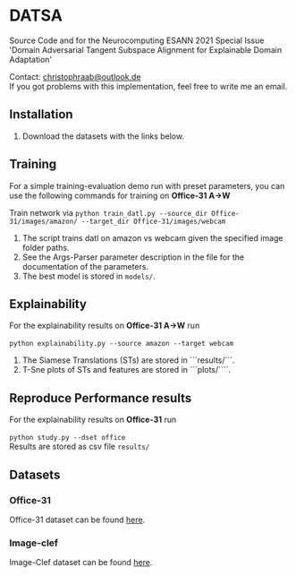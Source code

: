 # DATSA
Source Code and for the Neurocomputing ESANN 2021 Special Issue 'Domain Adversarial Tangent Subspace Alignment for Explainable Domain Adaptation'

Contact: christophraab@outlook.de <br>
If you got problems with this implementation, feel free to write me an email.

## Installation
1. Download the datasets with the links below.

## Training
For a simple training-evaluation demo run with preset parameters, you can use the following commands for training on **Office-31 A->W**<br>

Train network via
```python train_datl.py --source_dir Office-31/images/amazon/ --target_dir Office-31/images/webcam ```
1. The script trains datl on amazon vs webcam given the specified image folder paths.
2. See the Args-Parser parameter description in the file for the documentation of the parameters.
3. The best model is stored in ```models/```.

## Explainability

For the explainability results on **Office-31 A->W** run <br>  
```python explainability.py --source amazon --target webcam```

1. The Siamese Translations (STs) are stored in ```results/´´´.
2. T-Sne plots of STs and features are stored in ```plots/``´´.

## Reproduce Performance results
For the explainability results on **Office-31** run <br>  
```python study.py --dset office```<br>
Results are stored as csv file ```results/```

## Datasets
### Office-31
Office-31 dataset can be found [here](https://drive.google.com/file/d/11nywfWdfdBi92Lr3y4ga2Cu4_-FpWKUC/view?usp=sharing).

### Image-clef
Image-Clef dataset can be found [here](https://drive.google.com/file/d/1lu1ouDoeucW8MgmaKVATwNt5JT7Uvk62/view?usp=sharing).
